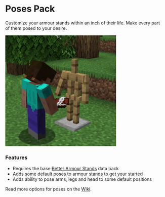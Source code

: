 # Poses Pack<!--$headerTitle--><!--$pmc:delete-->

Customize your armour stands within an inch of their life. Make every part of them posed to your desire.<!--$pmc:headerSize-->

<img src="images/poses_pack.webp" alt="Example posing of armour stands with pre-defined poses" height="350"/> <!--$localAssetToURL--> <!--$modrinth:replaceWithVideo--> <!--$pmc:delete-->

### Features
- Requires the base [Better Armour Stands]($dynamicLink:gm4_better_armour_stands) data pack
- Adds some default poses to armour stands to get your started
- Adds ability to pose arms, legs and head to some default positions

Read more options for poses on the [Wiki](https://wiki.gm4.co/Better_Armour_Stands/Poses_Pack).
